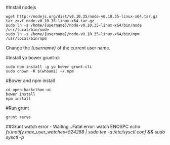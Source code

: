 
#Install nodejs
```shell
wget http://nodejs.org/dist/v0.10.35/node-v0.10.35-linux-x64.tar.gz
tar zxvf node-v0.10.35-linux-x64.tar.gz
sudo ln -s /home/{username}/node-v0.10.35-linux-x64/bin/node /usr/local/bin/node
sudo ln -s /home/{username}/node-v0.10.35-linux-x64/bin/npm /usr/local/bin/npm
```
Change the _{username}_ of the current user name.

#Install yo bower grunt-cli 
```shell
sudo npm install -g yo bower grunt-cli
sudo chown -R $(whoami) ~/.npm
```

#Bower and npm install
```shell
cd open-hackcthon-ui
bower install
npm install 
```
#Run grunt
```shell
grunt serve
```

##Grunt watch error - Waiting…Fatal error: watch ENOSPC
*echo fs.inotify.max_user_watches=524288 | sudo tee -a /etc/sysctl.conf && sudo sysctl -p*
